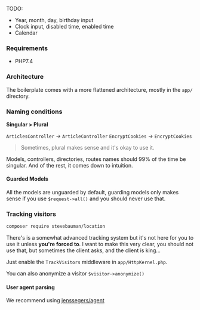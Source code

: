 TODO:

* Year, month, day, birthday input
* Clock input, disabled time, enabled time
* Calendar


### Requirements

* PHP7.4

### Architecture

The boilerplate comes with a more flattened architecture, mostly in the `app/` directory.

### Naming conditions

**Singular > Plural**

`ArticlesController` -> `ArticleController`
`EncryptCookies` -> `EncryptCookies`
> Sometimes, plural makes sense and it's okay to use it.

Models, controllers, directories, routes names should 99% of the time be singular.
And of the rest, it comes down to intuition.

#### Guarded Models

All the models are unguarded by default, guarding models only makes sense if you use `$request->all()` and you should never use that.

### Tracking visitors

```bash
composer require stevebauman/location
```

There's is a somewhat advanced tracking system but it's not here for you to use it unless **you're forced to**.
I want to make this very clear, you should not use that, but sometimes the client asks, and the client is king...

Just enable the `TrackVisitors` middleware in `app/HttpKernel.php`.

You can also anonymize a visitor `$visitor->anonymize()`

#### User agent parsing

We recommend using [jenssegers/agent](https://github.com/jenssegers/agent)
